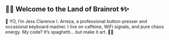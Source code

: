 ## 🧠💀 Welcome to the Land of Brainrot 🌀✨


👋 YO, I’m Jess Clarence I. Arreza, a professional button-presser and occasional keyboard masher. I live on caffeine, WiFi signals, and pure chaos energy. My code? It’s spaghetti... but make it art. 🍝🎨
